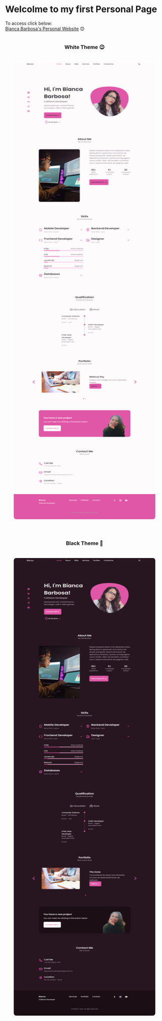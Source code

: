 # Welcolme to my first Personal Page 

To access click below: <br>
[Bianca Barbosa's Personal Website](https://biancapb.github.io/personal-website/) 😊 <br> <br>

<div style="text-align: center">

### White Theme 😉 <br><br>
<img style="width: 450px; height: 1450px; border-radius: 8px"  src="assets\img\Bianca Barbosa Portfolio 01.png" target="_blank">

### <br><br> Black Theme 🥰 <br><br>

<img style="width: 450px; height: 1450px; border-radius: 8px" src="assets\img\Bianca Barbosa Portfolio 02.png" target="_blank">

</div>